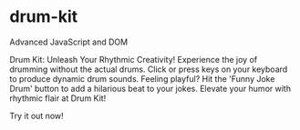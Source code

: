# drum-kit
Advanced JavaScript and DOM

Drum Kit: Unleash Your Rhythmic Creativity! Experience the joy of drumming without the actual drums. Click or press keys on your keyboard to produce dynamic drum sounds. Feeling playful? Hit the 'Funny Joke Drum' button to add a hilarious beat to your jokes. Elevate your humor with rhythmic flair at Drum Kit!

Try it out now!
